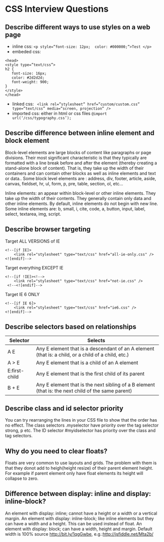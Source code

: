 # CSS Interview Questions


## Describe different ways to use styles on a web page

- inline css: ```<p style=”font-size: 12px;  color: #000000;”>Test </p>```
- embeded css: 
```  
<head>
<style type=”text/css”>
h2 {
   font-size: 16px;
   color: #2d2d2d;
   font-weight: 900;
}
</style>
</head>
```
- linked css: ```  <link rel=”stylesheet” href=”custom/custom.css” type=”text/css” media=”screen, projection” /> ```
- imported css: either in html or css files ``` @import url(‘/css/typography.css’); ```

## Describe difference between inline element and block element

Block-level elements are large blocks of content like  paragraphs or page divisions. Their most significant characteristic is that they typically are formatted with a line break before and after the element (thereby creating a stand-alone block of content). That is, they take up the width of their containers and can contain other blocks as well as inline elements and text or data.. Some block level elements are : address, div, footer, article, aside, canvas, fieldset, hr, ul, form, p, pre, table, section, ol, etc...

Inline elements: an appear within block-level or other inline elements. They take up the width of their contents. They generally contain only data and other inline elements. By default, inline elements do not begin with new line. Some inline elements are: b, small, i, cite, code, a, button, input, label, select, textarea, img, script.


## Describe browser targeting 

Target ALL VERSIONS of IE
```
<!--[if IE]>
	<link rel="stylesheet" type="text/css" href="all-ie-only.css" />
<![endif]-->
```
Target everything EXCEPT IE
```
<!--[if !IE]><!-->
	<link rel="stylesheet" type="text/css" href="not-ie.css" />
 <!--<![endif]-->
 ```
Target IE 6 ONLY
```
<!--[if IE 6]>
	<link rel="stylesheet" type="text/css" href="ie6.css" />
<![endif]-->
```

## Describe selectors based on relationships

Selector |    Selects
--- | --- 
A E	|Any E element that is a descendant of an A element (that is: a child, or a child of a child, etc.)
A > E|	Any E element that is a child of an A element
E:first-child |	Any E element that is the first child of its parent
B + E  |	Any E element that is the next sibling of a B element (that is: the next child of the same parent)


## Describe  class and id selector priority

You can try rearranging the lines in your CSS file to show that the order has no effect. 
The class selectors .myselector have priority over the tag selector strong, p etc.
The ID selector #myidselector has priority over the class and tag selectors.

## Why do you need to clear floats?

Floats are very common to use layouts and grids. The problem with them is that they donot add to heigh(height resize)
of their parent element height. For example if parent element only have float elements its height will collapse to zero. 

## Difference between display: inline and display: inline-block?
An element with display: inline; cannot have a height or a width or a vertical margin. 
An element with display: inline-block; like inline elements but they can have a width and a height. This can be used instead of float.
An element with display: block; can have a width, height and margin. Default width is 100%
source http://bit.ly/1qgGwbe, e.g.:http://jsfiddle.net/Mta2b/



